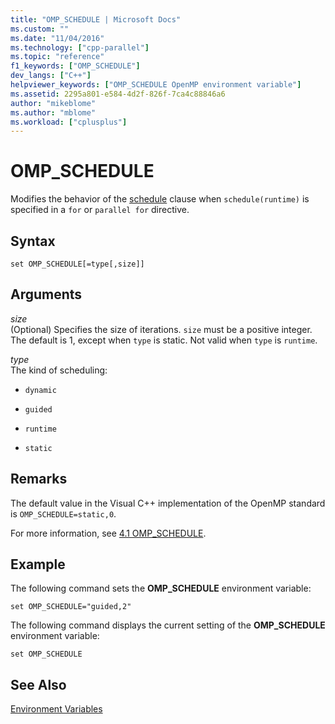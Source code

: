 ```yaml
---
title: "OMP_SCHEDULE | Microsoft Docs"
ms.custom: ""
ms.date: "11/04/2016"
ms.technology: ["cpp-parallel"]
ms.topic: "reference"
f1_keywords: ["OMP_SCHEDULE"]
dev_langs: ["C++"]
helpviewer_keywords: ["OMP_SCHEDULE OpenMP environment variable"]
ms.assetid: 2295a801-e584-4d2f-826f-7ca4c88846a6
author: "mikeblome"
ms.author: "mblome"
ms.workload: ["cplusplus"]
---
```

# OMP_SCHEDULE

Modifies the behavior of the [schedule](../../../parallel/openmp/reference/schedule.md) clause when `schedule(runtime)` is specified in a `for` or `parallel for` directive.

## Syntax

```
set OMP_SCHEDULE[=type[,size]]
```

## Arguments

*size*<br/>
(Optional) Specifies the size of iterations. `size` must be a positive integer. The default is 1, except when `type` is static. Not valid when `type` is `runtime`.

*type*<br/>
The kind of scheduling:

- `dynamic`

- `guided`

- `runtime`

- `static`

## Remarks

The default value in the Visual C++ implementation of the OpenMP standard is `OMP_SCHEDULE=static,0`.

For more information, see [4.1 OMP_SCHEDULE](../../../parallel/openmp/4-1-omp-schedule.md).

## Example

The following command sets the **OMP_SCHEDULE** environment variable:

```
set OMP_SCHEDULE="guided,2"
```

The following command displays the current setting of the **OMP_SCHEDULE** environment variable:

```
set OMP_SCHEDULE
```

## See Also

[Environment Variables](../../../parallel/openmp/reference/openmp-environment-variables.md)